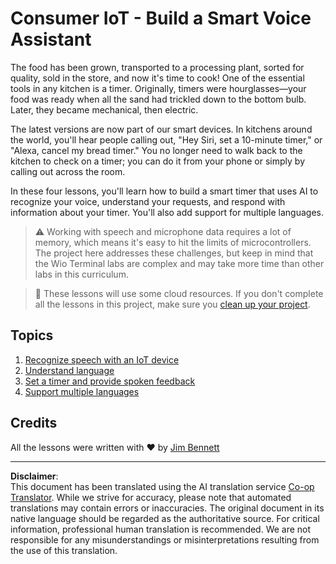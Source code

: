 <!--
CO_OP_TRANSLATOR_METADATA:
{
  "original_hash": "5de7dc1e2ddc402d415473bb795568d4",
  "translation_date": "2025-08-28T19:13:55+00:00",
  "source_file": "6-consumer/README.md",
  "language_code": "en"
}
-->
# Consumer IoT - Build a Smart Voice Assistant

The food has been grown, transported to a processing plant, sorted for quality, sold in the store, and now it's time to cook! One of the essential tools in any kitchen is a timer. Originally, timers were hourglasses—your food was ready when all the sand had trickled down to the bottom bulb. Later, they became mechanical, then electric.

The latest versions are now part of our smart devices. In kitchens around the world, you'll hear people calling out, "Hey Siri, set a 10-minute timer," or "Alexa, cancel my bread timer." You no longer need to walk back to the kitchen to check on a timer; you can do it from your phone or simply by calling out across the room.

In these four lessons, you'll learn how to build a smart timer that uses AI to recognize your voice, understand your requests, and respond with information about your timer. You'll also add support for multiple languages.

> ⚠️ Working with speech and microphone data requires a lot of memory, which means it's easy to hit the limits of microcontrollers. The project here addresses these challenges, but keep in mind that the Wio Terminal labs are complex and may take more time than other labs in this curriculum.

> 💁 These lessons will use some cloud resources. If you don't complete all the lessons in this project, make sure you [clean up your project](../clean-up.md).

## Topics

1. [Recognize speech with an IoT device](./lessons/1-speech-recognition/README.md)
1. [Understand language](./lessons/2-language-understanding/README.md)
1. [Set a timer and provide spoken feedback](./lessons/3-spoken-feedback/README.md)
1. [Support multiple languages](./lessons/4-multiple-language-support/README.md)

## Credits

All the lessons were written with ♥️ by [Jim Bennett](https://GitHub.com/JimBobBennett)

---

**Disclaimer**:  
This document has been translated using the AI translation service [Co-op Translator](https://github.com/Azure/co-op-translator). While we strive for accuracy, please note that automated translations may contain errors or inaccuracies. The original document in its native language should be regarded as the authoritative source. For critical information, professional human translation is recommended. We are not responsible for any misunderstandings or misinterpretations resulting from the use of this translation.